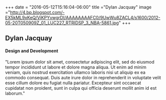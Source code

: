 +++
date = "2016-05-12T15:16:04-06:00"
title ="Dylan Jacquay"
image ="http://4.bp.blogspot.com/-EX5kML9xKeQ/ViKPYvwgrDI/AAAAAAAAFC0/9UwWu8ZACL4/s1600/2012-05-20T050909Z_01_LUC227_RTRIDSP_3_NBA-5861.jpg"
+++

## Dylan Jacquay
#### Design and Development

"Lorem ipsum dolor sit amet, consectetur adipiscing elit, sed do eiusmod tempor incididunt ut labore et dolore magna aliqua. Ut enim ad minim veniam, quis nostrud exercitation ullamco laboris nisi ut aliquip ex ea commodo consequat. Duis aute irure dolor in reprehenderit in voluptate velit esse cillum dolore eu fugiat nulla pariatur. Excepteur sint occaecat cupidatat non proident, sunt in culpa qui officia deserunt mollit anim id est laborum."
